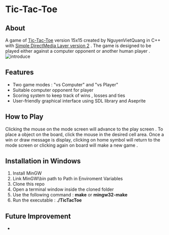 # Tic-Tac-Toe

## About 
A game of [Tic-Tac-Toe](https://en.wikipedia.org/wiki/Tic-tac-toe) version 15x15 created by NguyenVietQuang in C++ with [Simple DirectMedia Layer version 2](https://www.libsdl.org/) . The game is designed to be played either against a computer opponent or another human player .<br>![introduce](https://media2.giphy.com/media/bisarjO1dzKFpNLy45/giphy.gif?cid=2154d3d7d4ea38d9dfc0776fc1876ac1806f4e61fb415089&ep=v1_gifs_username_username&rid=giphy.gif&ct=g) 

## Features 
- Two game modes : "vs Computer" and "vs Player"
- Suitable computer opponent for player
- Scoring system to keep track of wins , losses and ties
- User-friendly graphical interface using SDL library and Aseprite

## How to Play
Clicking the mouse on the mode screen will advance to the play screen . To place a object on the board, click the mouse in the desired cell area. Once a win or draw message is display, clicking on home symbol will return to the mode screen or clicking again on board will make a new game .

## Installation in Windows
1. Install MinGW 
2. Link MinGW\bin path to Path in Enviroment Variables 
3. Clone this repo 
4. Open a terminal window inside the cloned folder 
5. Use the following command : **make** or **mingw32-make**
6. Run the executable : **./TicTacToe**

## Future Improvement
- 
